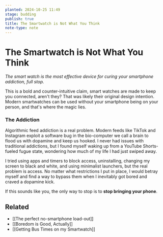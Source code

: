 ```yaml
---
planted: 2024-10-25 11:49
stage: budding
publish: true
title: The Smartwatch is Not What You Think
note-type: note
---
```

# The Smartwatch is Not What You Think

*The smart watch is the most effective device for curing your smartphone addiction, full stop.*

This is a bold and counter-intuitive claim, smart watches are made to keep you connected, aren't they? That was likely their original design intention. Modern smartwatches can be used without your smartphone being on your person, and that's where the magic lies.
### The Addiction

Algorithmic feed addiction is a real problem. Modern feeds like TikTok and Instagram exploit a software bug in the bio-computer we call a brain to flood us with dopamine and keep us hooked. I never had issues with traditional addictions, but I found myself waking up from a YouTube Shorts-fueled fugue state, wondering how much of my life I had just swiped away.

I tried using apps and timers to block access, uninstalling, changing my screen to black and white, and using minimalist launchers, but the real problem is access. No matter what restrictions I put in place, I would betray myself and find a way to bypass them when I inevitably got bored and craved a dopamine kick.

If this sounds like you, the only way to stop is to **stop bringing your phone**. 

## Related
- [[The perfect no-smartphone load-out]]
- [[Boredom is Good, Actually]]
- [[Getting Bus Times on my Smartwatch]]
